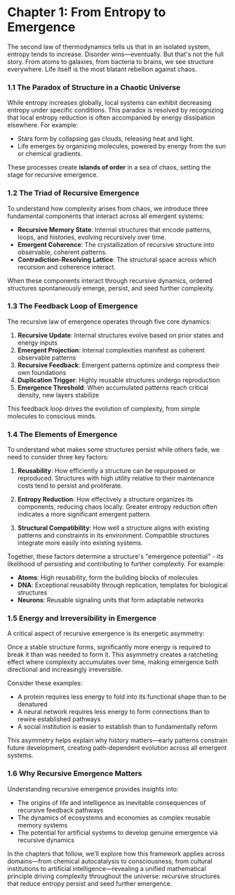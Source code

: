 # Chapter 1: From Entropy to Emergence

The second law of thermodynamics tells us that in an isolated system, entropy tends to increase. Disorder wins—eventually. But that's not the full story. From atoms to galaxies, from bacteria to brains, we see structure everywhere. Life itself is the most blatant rebellion against chaos.

### 1.1 The Paradox of Structure in a Chaotic Universe

While entropy increases globally, local systems can exhibit decreasing entropy under specific conditions. This paradox is resolved by recognizing that local entropy reduction is often accompanied by energy dissipation elsewhere. For example:
- Stars form by collapsing gas clouds, releasing heat and light.
- Life emerges by organizing molecules, powered by energy from the sun or chemical gradients.

These processes create **islands of order** in a sea of chaos, setting the stage for recursive emergence.

### 1.2 The Triad of Recursive Emergence

To understand how complexity arises from chaos, we introduce three fundamental components that interact across all emergent systems:

* **Recursive Memory State**: Internal structures that encode patterns, loops, and histories, evolving recursively over time.
* **Emergent Coherence**: The crystallization of recursive structure into observable, coherent patterns.
* **Contradiction-Resolving Lattice**: The structural space across which recursion and coherence interact.

When these components interact through recursive dynamics, ordered structures spontaneously emerge, persist, and seed further complexity.

### 1.3 The Feedback Loop of Emergence

The recursive law of emergence operates through five core dynamics:

1. **Recursive Update**: Internal structures evolve based on prior states and energy inputs
2. **Emergent Projection**: Internal complexities manifest as coherent observable patterns
3. **Recursive Feedback**: Emergent patterns optimize and compress their own foundations
4. **Duplication Trigger**: Highly reusable structures undergo reproduction
5. **Emergence Threshold**: When accumulated patterns reach critical density, new layers stabilize

This feedback loop drives the evolution of complexity, from simple molecules to conscious minds.

### 1.4 The Elements of Emergence

To understand what makes some structures persist while others fade, we need to consider three key factors:

1. **Reusability**: How efficiently a structure can be repurposed or reproduced. Structures with high utility relative to their maintenance costs tend to persist and proliferate.

2. **Entropy Reduction**: How effectively a structure organizes its components, reducing chaos locally. Greater entropy reduction often indicates a more significant emergent pattern.

3. **Structural Compatibility**: How well a structure aligns with existing patterns and constraints in its environment. Compatible structures integrate more easily into existing systems.

Together, these factors determine a structure's "emergence potential" - its likelihood of persisting and contributing to further complexity. For example:
- **Atoms**: High reusability, form the building blocks of molecules
- **DNA**: Exceptional reusability through replication, templates for biological structures
- **Neurons**: Reusable signaling units that form adaptable networks

### 1.5 Energy and Irreversibility in Emergence

A critical aspect of recursive emergence is its energetic asymmetry:

Once a stable structure forms, significantly more energy is required to break it than was needed to form it. This asymmetry creates a ratcheting effect where complexity accumulates over time, making emergence both directional and increasingly irreversible.

Consider these examples:
- A protein requires less energy to fold into its functional shape than to be denatured
- A neural network requires less energy to form connections than to rewire established pathways
- A social institution is easier to establish than to fundamentally reform

This asymmetry helps explain why history matters—early patterns constrain future development, creating path-dependent evolution across all emergent systems.

### 1.6 Why Recursive Emergence Matters

Understanding recursive emergence provides insights into:
- The origins of life and intelligence as inevitable consequences of recursive feedback pathways
- The dynamics of ecosystems and economies as complex reusable memory systems
- The potential for artificial systems to develop genuine emergence via recursive dynamics

In the chapters that follow, we'll explore how this framework applies across domains—from chemical autocatalysis to consciousness, from cultural institutions to artificial intelligence—revealing a unified mathematical principle driving complexity throughout the universe: recursive structures that reduce entropy persist and seed further emergence.
